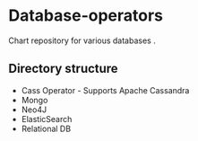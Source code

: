 # Database-operators
Chart repository for various databases .

## Directory structure
 - Cass Operator - Supports Apache Cassandra
 - Mongo 
 - Neo4J
 - ElasticSearch
 - Relational DB
